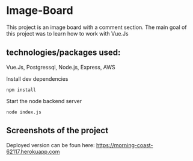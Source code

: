 # Image-Board

This project is an image board with a comment section.
The main goal of this project was to learn how to work with Vue.Js 

## technologies/packages used:
 Vue.Js, Postgressql, Node.js, Express, AWS

Install dev dependencies

    npm install

Start the node backend server

    node index.js

## Screenshots of the project

Deployed version can be foun here:
https://morning-coast-62117.herokuapp.com

